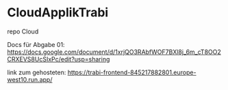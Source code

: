 # CloudApplikTrabi
repo Cloud

Docs für Abgabe 01: https://docs.google.com/document/d/1xrjQO3RAbfWOF7BXl8j_6m_cT8OO2CRXEVS8UcSIxPc/edit?usp=sharing 

link zum gehosteten:
https://trabi-frontend-845217882801.europe-west10.run.app/
